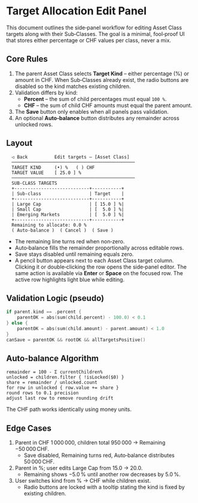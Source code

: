 # Target Allocation Edit Panel

This document outlines the side‑panel workflow for editing Asset Class targets along with their Sub‑Classes. The goal is a minimal, fool‑proof UI that stores either percentage or CHF values per class, never a mix.

## Core Rules
1. The parent Asset Class selects **Target Kind** – either percentage (%) or amount in CHF. When Sub‑Classes already exist, the radio buttons are disabled so the kind matches existing children.
2. Validation differs by kind:
   - **Percent** – the sum of child percentages must equal `100 %`.
   - **CHF** – the sum of child CHF amounts must equal the parent amount.
3. The **Save** button only enables when all panels pass validation.
4. An optional **Auto‑balance** button distributes any remainder across unlocked rows.

## Layout
```
  ◁ Back          Edit targets — [Asset Class]
  ──────────────────────────────────────────────
  TARGET KIND     (•) %   ( ) CHF
  TARGET VALUE    [ 25.0 ] %
  ──────────────────────────────────────────────
  SUB‑CLASS TARGETS
  +----------------------------+-----------+
  | Sub‑class                  | Target    |
  +----------------------------+-----------+
  | Large Cap                  | [ 15.0 ] %|
  | Small Cap                  | [  5.0 ] %|
  | Emerging Markets           | [  5.0 ] %|
  +----------------------------+-----------+
  Remaining to allocate: 0.0 %
  ( Auto‑balance )  ( Cancel )  ( Save )
```
- The remaining line turns red when non‑zero.
- Auto‑balance fills the remainder proportionally across editable rows.
- Save stays disabled until remaining equals zero.
- A pencil button appears next to each Asset Class target column. Clicking it or
  double‑clicking the row opens the side‑panel editor. The same action is
  available via **Enter** or **Space** on the focused row. The active row
  highlights light blue while editing.

## Validation Logic (pseudo)
```swift
if parent.kind == .percent {
    parentOK = abs(sum(child.percent) - 100.0) < 0.1
} else {
    parentOK = abs(sum(child.amount) - parent.amount) < 1.0
}
canSave = parentOK && rootOK && allTargetsPositive()
```

## Auto‑balance Algorithm
```
remainder = 100 - Σ currentChildren%
unlocked = children.filter { !isLocked($0) }
share = remainder / unlocked.count
for row in unlocked { row.value += share }
round rows to 0.1 precision
adjust last row to remove rounding drift
```

The CHF path works identically using money units.

## Edge Cases
1. Parent in CHF 1 000 000, children total 950 000 → Remaining −50 000 CHF.
   - Save disabled, Remaining turns red, Auto‑balance distributes 50 000 CHF.
2. Parent in %; user edits Large Cap from 15.0 → 20.0.
   - Remaining shows −5.0 % until another row decreases by 5.0 %.
3. User switches kind from % → CHF while children exist.
   - Radio buttons are locked with a tooltip stating the kind is fixed by existing children.
```
